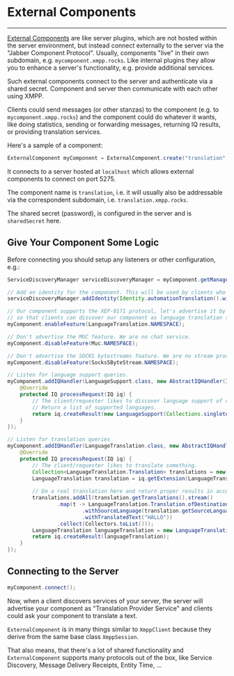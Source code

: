 # External Components
---

[External Components][External Components] are like server plugins, which are not hosted within the server environment, but instead connect externally to the server via the "Jabber Component Protocol".
Usually, components "live" in their own subdomain, e.g. `mycomponent.xmpp.rocks`. Like internal plugins they allow you to enhance a server's functionality, e.g. provide additional services.
 
Such external components connect to the server and authenticate via a shared secret. Component and server then communicate with each other using XMPP.

Clients could send messages (or other stanzas) to the component (e.g. to `mycomponent.xmpp.rocks`) and the component could do whatever it wants, like doing statistics, sending or forwarding messages, returning IQ results, or providing translation services.

Here's a sample of a component:

```java
ExternalComponent myComponent = ExternalComponent.create("translation", "sharedSecret", "localhost", 5275);
```

It connects to a server hosted at `localhost` which allows external components to connect on port 5275.

The component name is `translation`, i.e. it will usually also be addressable via the correspondent subdomain, i.e. `translation.xmpp.rocks`. 

The shared secret (password), is configured in the server and is `sharedSecret` here.

## Give Your Component Some Logic

Before connecting you should setup any listeners or other configuration, e.g.:

```java
ServiceDiscoveryManager serviceDiscoveryManager = myComponent.getManager(ServiceDiscoveryManager.class);

// Add an identity for the component. This will be used by clients who want to discover the translation service.
serviceDiscoveryManager.addIdentity(Identity.automationTranslation().withName("Translation Provider Service"));

// Our component supports the XEP-0171 protocol, let's advertise it by including the protocol name in the feature list,
// so that clients can discover our component as language translation service and can send queries to it.
myComponent.enableFeature(LanguageTranslation.NAMESPACE);

// Don't advertise the MUC feature. We are no chat service.
myComponent.disableFeature(Muc.NAMESPACE);

// Don't advertise the SOCKS bytestreams feature. We are no stream proxy.
myComponent.disableFeature(Socks5ByteStream.NAMESPACE);

// Listen for language support queries.
myComponent.addIQHandler(LanguageSupport.class, new AbstractIQHandler(IQ.Type.GET) {
    @Override
    protected IQ processRequest(IQ iq) {
        // The client/requester likes to discover language support of our component.
        // Return a list of supported languages.
        return iq.createResult(new LanguageSupport(Collections.singleton(new LanguageSupport.Item("en", myComponent.getDomain(), "de", "testEngine", true, null))));
    }
});

// Listen for translation queries
myComponent.addIQHandler(LanguageTranslation.class, new AbstractIQHandler(IQ.Type.GET) {
    @Override
    protected IQ processRequest(IQ iq) {
        // The client/requester likes to translate something.
        Collection<LanguageTranslation.Translation> translations = new ArrayDeque<>();
        LanguageTranslation translation = iq.getExtension(LanguageTranslation.class);
        
        // Do a real translation here and return proper results in accordance with XEP-0171.
        translations.addAll(translation.getTranslations().stream()
                .map(t -> LanguageTranslation.Translation.ofDestinationLanguage(t.getDestinationLanguage())
                        .withSourceLanguage(translation.getSourceLanguage())
                        .withTranslatedText("HALLO"))
                .collect(Collectors.toList()));
        LanguageTranslation languageTranslation = new LanguageTranslation(translations);
        return iq.createResult(languageTranslation);
    }
});
```

## Connecting to the Server

```java
myComponent.connect();
```

Now, when a client discovers services of your server, the server will advertise your component as "Translation Provider Service" and clients could ask your component to translate a text.

`ExternalComponent` is in many things similar to `XmppClient` because they derive from the same base class `XmppSession`.

That also means, that there's a lot of shared functionality and `ExternalComponent` supports many protocols out of the box, like Service Discovery, Message Delivery Receipts, Entity Time, ...

[External Components]: http://xmpp.org/extensions/xep-0114.html "XEP-0114: Jabber Component Protocol"
